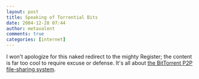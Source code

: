 ```yaml
---
layout: post
title: Speaking of Torrential Bits
date: 2004-12-28 07:44
author: metavalent
comments: true
categories: [internet]
---
```

I won't apologize for this naked redirect to the mighty Register; the content is far too cool to require excuse or defense.  It's all about <a href="https://www.theregister.co.uk/2004/12/18/bittorrent_measurements_analysis/">the BitTorrent P2P file-sharing system</a>.
